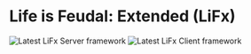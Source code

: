 # Life is Feudal: Extended (LiFx)
<img src="https://img.shields.io/badge/LiFx%20Server%20-v4.0.0-green" title="Latest LiFx Server framework" /> <img src="https://img.shields.io/badge/LiFx%20Client%20-v2.4.0-blue" title="Latest LiFx Client framework" />

